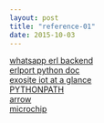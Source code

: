 ```yaml
---
layout: post
title: "reference-01"
date: 2015-10-03
---
```


[whatsapp erl backend](http://www.caksha.com/course/erlang-the-backend-language-of-whatsapp)<br>
[erlport python doc](http://erlport.org/docs/python.html)<br>
[exosite iot at a glance](https://exosite.com/scalable-iot-platform/)<br>
[PYTHONPATH](https://docs.python.org/2/using/cmdline.html#envvar-PYTHONPATH)<br>
[arrow](https://m2mkits.exosite.com/pricing)<br>
[microchip](https://microchip.exosite.com/pricing)<br>

